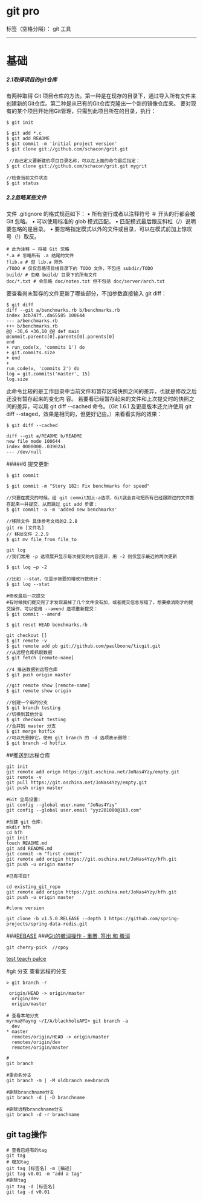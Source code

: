 # git pro

标签（空格分隔）： git 工具

---

# 基础

##### 2.1取得项目的git仓库
有两种取得 Git 项目仓库的方法。第一种是在现存的目录下，通过导入所有文件来创建新的Git仓库。第二种是从已有的Git仓库克隆出一个新的镜像仓库来。
要对现有的某个项目开始用Git管理，只需到此项目所在的目录，执行：
```
$ git init    
```

```
$ git add *.c 
$ git add README
$ git commit -m 'initial project version'  
$ git clone git://github.com/schacon/grit.git

 //自己定义要新建的项目目录名称，可以在上面的命令最后指定：
$ git clone git://github.com/schacon/grit.git mygrit

//检查当前文件状态
$ git status

```

##### 2.2忽略某些文件

文件 .gitignore 的格式规范如下：
• 所有空行或者以注释符号 ＃ 开头的行都会被 Git 忽略。
• 可以使用标准的 glob 模式匹配。
• 匹配模式最后跟反斜杠（/）说明要忽略的是目录。
• 要忽略指定模式以外的文件或目录，可以在模式前加上惊叹号（!）取反。

```
# 此为注释 – 将被 Git 忽略
*.a # 忽略所有 .a 结尾的文件
!lib.a # 但 lib.a 除外
/TODO # 仅仅忽略项目根目录下的 TODO 文件，不包括 subdir/TODO
build/ # 忽略 build/ 目录下的所有文件
doc/*.txt # 会忽略 doc/notes.txt 但不包括 doc/server/arch.txt

```

要查看尚未暂存的文件更新了哪些部分，不加参数直接输入 git diff：
```
$ git diff
diff --git a/benchmarks.rb b/benchmarks.rb
index 3cb747f..da65585 100644
--- a/benchmarks.rb
+++ b/benchmarks.rb
@@ -36,6 +36,10 @@ def main
@commit.parents[0].parents[0].parents[0]
end
+ run_code(x, 'commits 1') do
+ git.commits.size
+ end
+
run_code(x, 'commits 2') do
log = git.commits('master', 15)
log.size
```

此命令比较的是工作目录中当前文件和暂存区域快照之间的差异，也就是修改之后还没有暂存起来的变化内
容。
若要看已经暂存起来的文件和上次提交时的快照之间的差异，可以用 git diff --cached 命令。（Git 1.6.1
及更高版本还允许使用 git diff --staged，效果是相同的，但更好记些。）来看看实际的效果：
```
$ git diff --cached

diff --git a/README b/README
new file mode 100644
index 0000000..03902a1
--- /dev/null
```
#####6 提交更新
```
$ git commit

$ git commit -m "Story 182: Fix benchmarks for speed"

//只要在提交的时候，给 git commit加上-a选项，Git就会自动把所有已经跟踪过的文件暂存起来一并提交，从而跳过 git add 步骤：
$ git commit -a -m 'added new benchmarks'

//移除文件 具体参考文档的2.2.8
git rm [文件名]
// 移动文件 2.2.9
$ git mv file_from file_to

git log 
//我们常用 -p 选项展开显示每次提交的内容差异，用 -2 则仅显示最近的两次更新

$ git log –p -2

//比如 --stat，仅显示简要的增改行数统计：
$ git log --stat

#修改最后一次提交
#有时候我们提交完了才发现漏掉了几个文件没有加，或者提交信息写错了。想要撤消刚才的提交操作，可以使用 --amend 选项重新提交：
$ git commit --amend

$ git reset HEAD benchmarks.rb

git checkout []
$ git remote -v
$ git remote add pb git://github.com/paulboone/ticgit.git
//从远程仓库抓取数据
$ git fetch [remote-name]

//4 推送数据到远程仓库
$ git push origin master

//git remote show [remote-name]
$ git remote show origin

//创建一个新的分支
$ git branch testing
//切换到其他分支
$ git checkout testing
//合并到 master 分支
$ git merge hotfix
//可以先删掉它。使用 git branch 的 -d 选项表示删除：
$ git branch -d hotfix

```





##推送到远程仓库

```
git init
git remote add orign https://git.oschina.net/JoNas4Yzy/empty.git
git remote -v
git pull https://git.oschina.net/JoNas4Yzy/empty.git
git push orign master

#Git 全局设置:
git config --global user.name "JoNas4Yzy"
git config --global user.email "yyz201000@163.com"

#创建 git 仓库:
mkdir hfh
cd hfh
git init
touch README.md
git add README.md
git commit -m "first commit"
git remote add origin https://git.oschina.net/JoNas4Yzy/hfh.git
git push -u origin master

#已有项目?

cd existing_git_repo
git remote add origin https://git.oschina.net/JoNas4Yzy/hfh.git
git push -u origin master

#clone version

git clone -b v1.5.0.RELEASE --depth 1 https://github.com/spring-projects/spring-data-redis.git

```

###[REBASE](http://gitbook.liuhui998.com/4_2.html)
###[Git的撤消操作 - 重置, 签出 和 撤消](http://gitbook.liuhui998.com/4_9.html)

```
git cherry-pick  //cpoy

```
[test teach palce](http://pcottle.github.io/learnGitBranching/?NODEMO)



#git 分支
查看远程的分支
```
> git branch -r 

 origin/HEAD -> origin/master
  origin/dev
  origin/master
  
# 查看本地分支
myrna@Yayng ~/I/A/blackholeAPI> git branch -a
  dev
* master
  remotes/origin/HEAD -> origin/master
  remotes/origin/dev
  remotes/origin/master

#
git branch

#重命名分支
git branch -m | -M oldbranch newbranch

#删除branchname分支
git branch -d | -D branchname 

#删除远程branchname分支
git branch -d -r branchname 

```

## git tag操作

```
# 查看已经有的tag
git tag 
# 增加tag
git tag [标签名] -m [描述]
git tag v0.01 -m "add a tag"
#删除tag
git tag -d [标签名]
git tag -d v0.01
```





